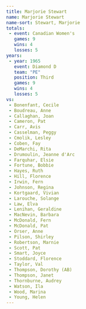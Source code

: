```yaml
---
title: Marjorie Stewart
name: Marjorie Stewart
name-sort: Stewart, Marjorie
totals:
 - event: Canadian Women's
   games: 9
   wins: 4
   losses: 5
years:
 - year: 1965
   event: Diamond D
   team: "PE"
   position: Third
   games: 9
   wins: 4
   losses: 5
vs:
 - Bonenfant, Cecile
 - Boudreau, Anne
 - Callaghan, Joan
 - Cameron, Pat
 - Carr, Avis
 - Casselman, Peggy
 - Cmolik, Lesley
 - Coben, Fay
 - DeMarchi, Rita
 - Drumoulin, Jeanne d'Arc
 - Farquhar, Elsie
 - Fortune, Bobbie
 - Hayes, Ruth
 - Hill, Florence
 - Irwin, Fern
 - Johnson, Regina
 - Kortgaard, Vivian
 - Larouche, Solange
 - Law, Elva
 - Lenihan, Geraldine
 - MacNevin, Barbara
 - McDonald, Fern
 - McDonald, Pat
 - Orser, Anne
 - Pilson, Shirley
 - Robertson, Marnie
 - Scott, Pat
 - Smart, Joyce
 - Stoddard, Florence
 - Taylor, Val
 - Thompson, Dorothy (AB)
 - Thompson, Janet
 - Thornburne, Audrey
 - Watson, Ila
 - Wood, Marina
 - Young, Helen
---
```

